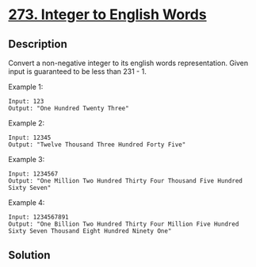 # [273. Integer to English Words](https://leetcode.com/problems/integer-to-english-words)

## Description

Convert a non-negative integer to its english words representation. Given input is guaranteed to be less than 231 - 1.

Example 1:

```
Input: 123
Output: "One Hundred Twenty Three"
```

Example 2:

```
Input: 12345
Output: "Twelve Thousand Three Hundred Forty Five"
```

Example 3:

```
Input: 1234567
Output: "One Million Two Hundred Thirty Four Thousand Five Hundred Sixty Seven"
```

Example 4:

```
Input: 1234567891
Output: "One Billion Two Hundred Thirty Four Million Five Hundred Sixty Seven Thousand Eight Hundred Ninety One"
```

## Solution

